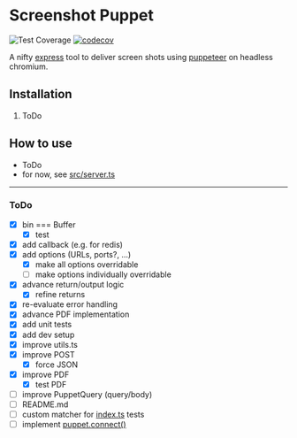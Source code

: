 # Screenshot Puppet

![Test Coverage](https://github.com/dkress59/screenshot-puppet/workflows/Test%20Coverage/badge.svg?branch=module) [![codecov](https://codecov.io/gh/dkress59/screenshot-puppet/branch/module/graph/badge.svg?token=NEOGL6B5FF)](https://codecov.io/gh/dkress59/screenshot-puppet)

A nifty [express](https://expressjs.com) tool to deliver screen shots using [puppeteer](https://pptr.dev) on headless chromium.

## Installation

1. ToDo

## How to use

- ToDo
- for now, see [src/server.ts](https://github.com/dkress59/screenshot-puppet/blob/module/src/server.ts)

___

### ToDo

- [X] bin === Buffer
  - [X] test
- [X] add callback (e.g. for redis)
- [X] add options (URLs, ports?, …)
  - [X] make all options overridable
  - [ ] make options individually overridable
- [X] advance return/output logic
  - [X] refine returns
- [X] re-evaluate error handling
- [X] advance PDF implementation
- [X] add unit tests
- [X] add dev setup
- [X] improve utils.ts
- [X] improve POST
  - [X] force JSON
- [X] improve PDF
  - [X] test PDF
- [ ] improve PuppetQuery (query/body)
- [ ] README.md
- [ ] custom matcher for [index.ts](https://github.com/dkress59/screenshot-puppet/blob/module/src/index.ts) tests
- [ ] implement [puppet.connect()](https://pptr.dev/#?product=Puppeteer&version=v5.5.0&show=api-puppeteerconnectoptions)
